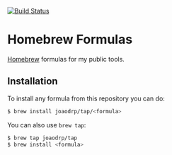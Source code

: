 [![Build Status](https://travis-ci.org/joaodrp/homebrew-tap.svg?branch=master)](https://travis-ci.org/joaodrp/homebrew-tap)

# Homebrew Formulas

[Homebrew](https://brew.sh/) formulas for my public tools.

## Installation

To install any formula from this repository you can do:

```bash
$ brew install joaodrp/tap/<formula>
```

You can also use `brew tap`:

```bash
$ brew tap joaodrp/tap
$ brew install <formula>
```
